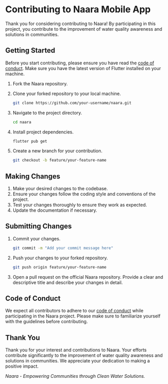 # Contributing to Naara Mobile App

Thank you for considering contributing to Naara! By participating in this project, you contribute to the improvement of water quality awareness and solutions in communities.

## Getting Started

Before you start contributing, please ensure you have read the [code of conduct](CODE_OF_CONDUCT.md). Make sure you have the latest version of Flutter installed on your machine.

1. Fork the Naara repository.

2. Clone your forked repository to your local machine.

   ```bash
   git clone https://github.com/your-username/naara.git

3. Navigate to the project directory.
    ```bash
    cd naara

4. Install project dependencies.
    ```bash
    flutter pub get

5. Create a new branch for your contribution.
    ```bash
    git checkout -b feature/your-feature-name

## Making Changes

1. Make your desired changes to the codebase.
2. Ensure your changes follow the coding style and conventions of the project.
3. Test your changes thoroughly to ensure they work as expected.
4. Update the documentation if necessary.

## Submitting Changes

1. Commit your changes.
    ```bash
    git commit -m "Add your commit message here"

2. Push your changes to your forked repository.
    ```bash
    git push origin feature/your-feature-name

3. Open a pull request on the official Naara repository. Provide a clear and descriptive title and describe your changes in detail.

## Code of Conduct

We expect all contributors to adhere to our [code of conduct](CODE_OF_CONDUCT.md) while participating in the Naara project. Please make sure to familiarize yourself with the guidelines before contributing.

## Thank You

Thank you for your interest and contributions to Naara. Your efforts contribute significantly to the improvement of water quality awareness and solutions in communities. We appreciate your dedication to making a positive impact.

*Naara - Empowering Communities through Clean Water Solutions.*
